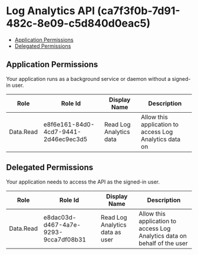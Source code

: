 # Log Analytics API (ca7f3f0b-7d91-482c-8e09-c5d840d0eac5)
- [Application Permissions](#application-permissions)
- [Delegated Permissions](#delegated-permissions)

## Application Permissions
Your application runs as a background service or daemon without a signed-in user.

| Role | Role Id | Display Name | Description |
|---|---|---|---|
| Data.Read | e8f6e161-84d0-4cd7-9441-2d46ec9ec3d5 | Read Log Analytics data | Allow this application to access Log Analytics data on |

## Delegated Permissions
Your application needs to access the API as the signed-in user. 

| Role | Role Id | Display Name | Description |
|---|---|---|---|
| Data.Read | e8dac03d-d467-4a7e-9293-9cca7df08b31 | Read Log Analytics data as user | Allow this application to access Log Analytics data on behalf of the user |

